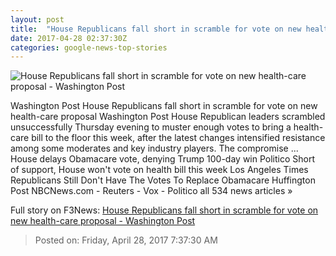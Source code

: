 ```yaml
---
layout: post
title:  "House Republicans fall short in scramble for vote on new health-care proposal - Washington Post"
date: 2017-04-28 02:37:30Z
categories: google-news-top-stories
---
```


![House Republicans fall short in scramble for vote on new health-care proposal - Washington Post](https://img.washingtonpost.com/rf/image_1484w/2010-2019/WashingtonPost/2017/04/27/Health-Environment-Science/Images/Congress_Republicans-0da94.jpg)

Washington Post House Republicans fall short in scramble for vote on new health-care proposal Washington Post House Republican leaders scrambled unsuccessfully Thursday evening to muster enough votes to bring a health-care bill to the floor this week, after the latest changes intensified resistance among some moderates and key industry players. The compromise ... House delays Obamacare vote, denying Trump 100-day win Politico Short of support, House won't vote on health bill this week Los Angeles Times Republicans Still Don't Have The Votes To Replace Obamacare Huffington Post NBCNews.com - Reuters - Vox - Politico all 534 news articles »


Full story on F3News: [House Republicans fall short in scramble for vote on new health-care proposal - Washington Post](http://www.f3nws.com/n/PTWUkB)

> Posted on: Friday, April 28, 2017 7:37:30 AM

